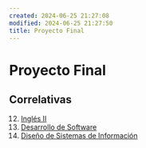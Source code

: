 ```yaml
---
created: 2024-06-25 21:27:08
modified: 2024-06-25 21:27:50
title: Proyecto Final
---
```


# Proyecto Final

## Correlativas

12. [Inglés II](Inglés%20II/README.md)
20. [Desarrollo de Software](Desarrollo%20de%20Software/README.md)
23. [Diseño de Sistemas de Información](Diseño%20de%20Sistemas%20de%20Información/README.md)
